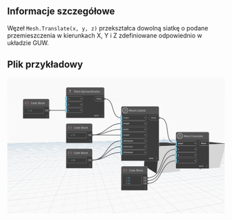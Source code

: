## Informacje szczegółowe
Węzeł `Mesh.Translate(x, y, z)` przekształca dowolną siatkę o podane przemieszczenia w kierunkach X, Y i Z zdefiniowane odpowiednio w układzie GUW.

## Plik przykładowy

![Example](./Autodesk.DesignScript.Geometry.Mesh.Translate(mesh.x.y.z)_img.jpg)
